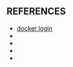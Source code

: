 

## REFERENCES

- [docker login](https://docs.docker.com/reference/cli/docker/login/)
- []()
- []()
- []()
- []()